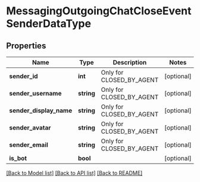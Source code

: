 # MessagingOutgoingChatCloseEventSenderDataType

## Properties
Name | Type | Description | Notes
------------ | ------------- | ------------- | -------------
**sender_id** | **int** | Only for CLOSED_BY_AGENT | [optional] 
**sender_username** | **string** | Only for CLOSED_BY_AGENT | [optional] 
**sender_display_name** | **string** | Only for CLOSED_BY_AGENT | [optional] 
**sender_avatar** | **string** | Only for CLOSED_BY_AGENT | [optional] 
**sender_email** | **string** | Only for CLOSED_BY_AGENT | [optional] 
**is_bot** | **bool** |  | [optional] 

[[Back to Model list]](../README.md#documentation-for-models) [[Back to API list]](../README.md#documentation-for-api-endpoints) [[Back to README]](../README.md)


